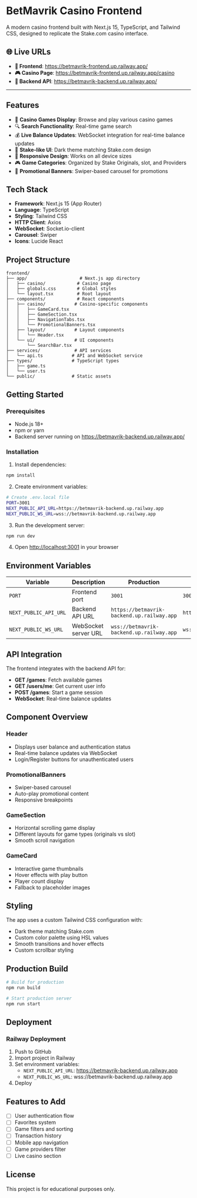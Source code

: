 # BetMavrik Casino Frontend

A modern casino frontend built with Next.js 15, TypeScript, and Tailwind CSS, designed to replicate the Stake.com casino interface.

## 🌐 Live URLs

- **🎨 Frontend**: https://betmavrik-frontend.up.railway.app/
- **🎮 Casino Page**: https://betmavrik-frontend.up.railway.app/casino
- **🔧 Backend API**: https://betmavrik-backend.up.railway.app/

---

## Features

- 🎰 **Casino Games Display**: Browse and play various casino games
- 🔍 **Search Functionality**: Real-time game search
- 💰 **Live Balance Updates**: WebSocket integration for real-time balance updates
- 🎨 **Stake-like UI**: Dark theme matching Stake.com design
- 📱 **Responsive Design**: Works on all device sizes
- 🎮 **Game Categories**: Organized by Stake Originals, slot, and Providers
- 🎯 **Promotional Banners**: Swiper-based carousel for promotions

## Tech Stack

- **Framework**: Next.js 15 (App Router)
- **Language**: TypeScript
- **Styling**: Tailwind CSS
- **HTTP Client**: Axios
- **WebSocket**: Socket.io-client
- **Carousel**: Swiper
- **Icons**: Lucide React

## Project Structure

```
frontend/
├── app/                    # Next.js app directory
│   ├── casino/            # Casino page
│   ├── globals.css        # Global styles
│   └── layout.tsx         # Root layout
├── components/            # React components
│   ├── casino/           # Casino-specific components
│   │   ├── GameCard.tsx
│   │   ├── GameSection.tsx
│   │   ├── NavigationTabs.tsx
│   │   └── PromotionalBanners.tsx
│   ├── layout/           # Layout components
│   │   └── Header.tsx
│   └── ui/               # UI components
│       └── SearchBar.tsx
├── services/             # API services
│   └── api.ts           # API and WebSocket service
├── types/               # TypeScript types
│   ├── game.ts
│   └── user.ts
└── public/              # Static assets
```

## Getting Started

### Prerequisites

- Node.js 18+ 
- npm or yarn
- Backend server running on https://betmavrik-backend.up.railway.app/

### Installation

1. Install dependencies:
```bash
npm install
```

2. Create environment variables:
```bash
# Create .env.local file
PORT=3001
NEXT_PUBLIC_API_URL=https://betmavrik-backend.up.railway.app
NEXT_PUBLIC_WS_URL=wss://betmavrik-backend.up.railway.app
```

3. Run the development server:
```bash
npm run dev
```

4. Open [http://localhost:3001](http://localhost:3001) in your browser

## Environment Variables

| Variable | Description | Production | Local Dev |
|----------|-------------|------------|-----------|
| `PORT` | Frontend port | `3001` | `3001` |
| `NEXT_PUBLIC_API_URL` | Backend API URL | `https://betmavrik-backend.up.railway.app` | `http://localhost:3000` |
| `NEXT_PUBLIC_WS_URL` | WebSocket server URL | `wss://betmavrik-backend.up.railway.app` | `ws://localhost:3000` |

## API Integration

The frontend integrates with the backend API for:

- **GET /games**: Fetch available games
- **GET /users/me**: Get current user info
- **POST /games**: Start a game session
- **WebSocket**: Real-time balance updates

## Component Overview

### Header
- Displays user balance and authentication status
- Real-time balance updates via WebSocket
- Login/Register buttons for unauthenticated users

### PromotionalBanners
- Swiper-based carousel
- Auto-play promotional content
- Responsive breakpoints

### GameSection
- Horizontal scrolling game display
- Different layouts for game types (originals vs slot)
- Smooth scroll navigation

### GameCard
- Interactive game thumbnails
- Hover effects with play button
- Player count display
- Fallback to placeholder images

## Styling

The app uses a custom Tailwind CSS configuration with:
- Dark theme matching Stake.com
- Custom color palette using HSL values
- Smooth transitions and hover effects
- Custom scrollbar styling

## Production Build

```bash
# Build for production
npm run build

# Start production server
npm run start
```

## Deployment

### Railway Deployment

1. Push to GitHub
2. Import project in Railway
3. Set environment variables:
   - `NEXT_PUBLIC_API_URL`: https://betmavrik-backend.up.railway.app
   - `NEXT_PUBLIC_WS_URL`: wss://betmavrik-backend.up.railway.app
4. Deploy

## Features to Add

- [ ] User authentication flow
- [ ] Favorites system
- [ ] Game filters and sorting
- [ ] Transaction history
- [ ] Mobile app navigation
- [ ] Game providers filter
- [ ] Live casino section

## License

This project is for educational purposes only.
